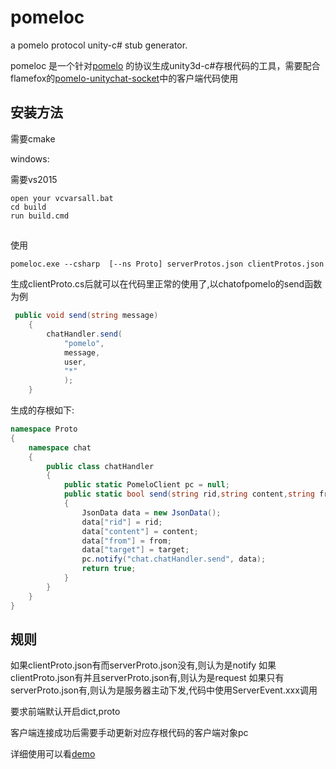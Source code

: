 # pomeloc

a pomelo protocol unity-c# stub generator.

pomeloc 是一个针对[pomelo](https://github.com/NetEase/pomelo) 的协议生成unity3d-c#存根代码的工具，需要配合flamefox的[pomelo-unitychat-socket](https://github.com/flamefox/pomelo-unitychat)中的客户端代码使用

## 安装方法
需要cmake

windows:

需要vs2015
```batch
open your vcvarsall.bat 
cd build
run build.cmd
```
##

使用
```batch
pomeloc.exe --csharp  [--ns Proto] serverProtos.json clientProtos.json
```

生成clientProto.cs后就可以在代码里正常的使用了,以chatofpomelo的send函数为例
```csharp
 public void send(string message)
    {
        chatHandler.send(
            "pomelo",
            message,
            user,
            "*"
            );
    }
```

生成的存根如下:
```csharp
namespace Proto
{
    namespace chat
    {
        public class chatHandler
        {
            public static PomeloClient pc = null;
            public static bool send(string rid,string content,string from,string target)
            {
                JsonData data = new JsonData();
                data["rid"] = rid;
                data["content"] = content;
                data["from"] = from;
                data["target"] = target;
                pc.notify("chat.chatHandler.send", data);
                return true;
            }
        }
    }
}
```

## 规则
如果clientProto.json有而serverProto.json没有,则认为是notify
如果clientProto.json有并且serverProto.json有,则认为是request
如果只有serverProto.json有,则认为是服务器主动下发,代码中使用ServerEvent.xxx调用

要求前端默认开启dict,proto

客户端连接成功后需要手动更新对应存根代码的客户端对象pc

详细使用可以看[demo](https://github.com/flamefox/pomelo-unitychat)